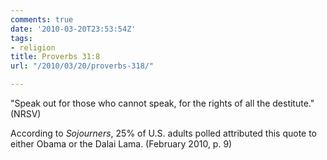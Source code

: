 ```yaml
---
comments: true
date: '2010-03-20T23:53:54Z'
tags:
- religion
title: Proverbs 31:8
url: "/2010/03/20/proverbs-318/"

---
```

<p>"Speak out for those who cannot speak, for the rights of all the destitute." (NRSV)</p>
<p>According to <em>Sojourners</em>, 25% of U.S. adults polled attributed this quote to either Obama or the Dalai Lama. (February 2010, p. 9)</p>
